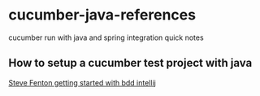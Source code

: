 # cucumber-java-references
cucumber run with java and spring integration quick notes

## How to setup a cucumber test project with java
[Steve Fenton getting started with bdd intellij](https://www.stevefenton.co.uk/2015/01/getting-started-with-bdd-intellij/)
